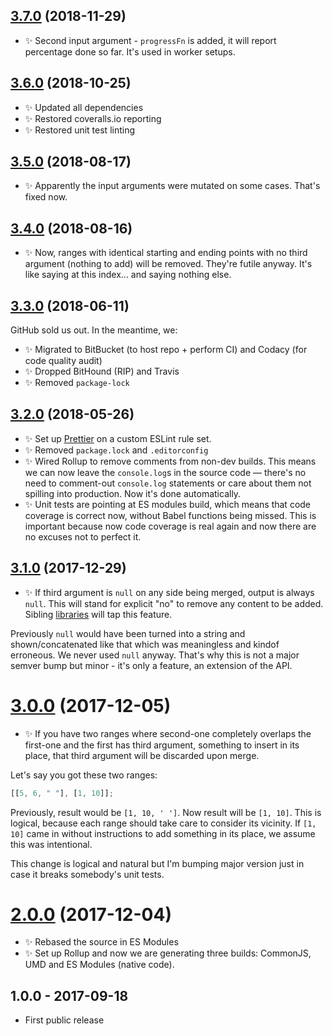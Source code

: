 ## [3.7.0] (2018-11-29)

- ✨ Second input argument - `progressFn` is added, it will report percentage done so far. It's used in worker setups.

## [3.6.0] (2018-10-25)

- ✨ Updated all dependencies
- ✨ Restored coveralls.io reporting
- ✨ Restored unit test linting

## [3.5.0] (2018-08-17)

- ✨ Apparently the input arguments were mutated on some cases. That's fixed now.

## [3.4.0] (2018-08-16)

- ✨ Now, ranges with identical starting and ending points with no third argument (nothing to add) will be removed. They're futile anyway. It's like saying at this index... and saying nothing else.

## [3.3.0] (2018-06-11)

GitHub sold us out. In the meantime, we:

- ✨ Migrated to BitBucket (to host repo + perform CI) and Codacy (for code quality audit)
- ✨ Dropped BitHound (RIP) and Travis
- ✨ Removed `package-lock`

## [3.2.0] (2018-05-26)

- ✨ Set up [Prettier](https://prettier.io) on a custom ESLint rule set.
- ✨ Removed `package.lock` and `.editorconfig`
- ✨ Wired Rollup to remove comments from non-dev builds. This means we can now leave the `console.log`s in the source code — there's no need to comment-out `console.log` statements or care about them not spilling into production. Now it's done automatically.
- ✨ Unit tests are pointing at ES modules build, which means that code coverage is correct now, without Babel functions being missed. This is important because now code coverage is real again and now there are no excuses not to perfect it.

## [3.1.0] (2017-12-29)

- ✨ If third argument is `null` on any side being merged, output is always `null`. This will stand for explicit "no" to remove any content to be added. Sibling [libraries](https://github.com/codsen/string-slices-array-push) will tap this feature.

Previously `null` would have been turned into a string and shown/concatenated like that which was meaningless and kindof erroneous. We never used `null` anyway. That's why this is not a major semver bump but minor - it's only a feature, an extension of the API.

# [3.0.0] (2017-12-05)

- ✨ If you have two ranges where second-one completely overlaps the first-one and the first has third argument, something to insert in its place, that third argument will be discarded upon merge.

Let's say you got these two ranges:

```js
[[5, 6, " "], [1, 10]];
```

Previously, result would be `[1, 10, ' ']`. Now result will be `[1, 10]`. This is logical, because each range should take care to consider its vicinity. If `[1, 10]` came in without instructions to add something in its place, we assume this was intentional.

This change is logical and natural but I'm bumping major version just in case it breaks somebody's unit tests.

# [2.0.0] (2017-12-04)

- ✨ Rebased the source in ES Modules
- ✨ Set up Rollup and now we are generating three builds: CommonJS, UMD and ES Modules (native code).

## 1.0.0 - 2017-09-18

- First public release

[3.7.0]: https://bitbucket.org/codsen/ranges-merge/branches/compare/v3.7.0%0Dv3.6.0#diff
[3.6.0]: https://bitbucket.org/codsen/ranges-merge/branches/compare/v3.6.0%0Dv3.5.0#diff
[3.5.0]: https://bitbucket.org/codsen/ranges-merge/branches/compare/v3.5.0%0Dv3.4.0#diff
[3.4.0]: https://bitbucket.org/codsen/ranges-merge/branches/compare/v3.4.0%0Dv3.3.2#diff
[3.3.0]: https://bitbucket.org/codsen/ranges-merge/branches/compare/v3.3.0%0Dv3.2.0#diff
[3.2.0]: https://bitbucket.org/codsen/ranges-merge/branches/compare/v3.2.0%0Dv3.1.4#diff
[3.1.0]: https://bitbucket.org/codsen/ranges-merge/branches/compare/v3.1.0%0Dv3.0.2#diff
[3.0.0]: https://bitbucket.org/codsen/ranges-merge/branches/compare/v3.0.0%0Dv2.0.0#diff
[2.0.0]: https://bitbucket.org/codsen/ranges-merge/branches/compare/v2.0.0%0Dv1.0.3#diff
